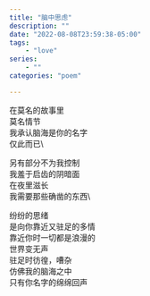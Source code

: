 ```yaml
---
title: "脑中思虑"
description: ""
date: "2022-08-08T23:59:38-05:00"
tags: 
    - "love"
series: 
    - ""
categories: "poem"

---
```

在莫名的故事里\
莫名情节\
我承认脑海是你的名字\
仅此而已\

另有部分不为我控制\
我羞于启齿的阴暗面\
在夜里滋长\
我需要那些确凿的东西\

纷纷的思绪\
是向你靠近又驻足的多情\
靠近你时一切都是浪漫的\
世界变无声\
驻足时彷徨，嘈杂\
仿佛我的脑海之中\
只有你名字的绵绵回声
